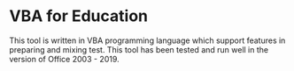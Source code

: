 # VBA for Education
This tool is written in VBA programming language which support features in preparing and mixing test. This tool has been tested and run well in the version of Office 2003 - 2019.

